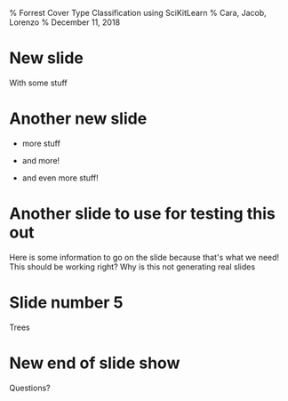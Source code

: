 % Forrest Cover Type Classification using SciKitLearn
% Cara, Jacob, Lorenzo
% December 11, 2018

# New slide

With some stuff

# Another new slide

- more stuff
- and more!

- and even more stuff!

# Another slide to use for testing this out

Here is some information to go on the slide because that's what we need!
This should be working right?
Why is this not generating real slides

# Slide number 5

Trees

# New end of slide show

Questions?

